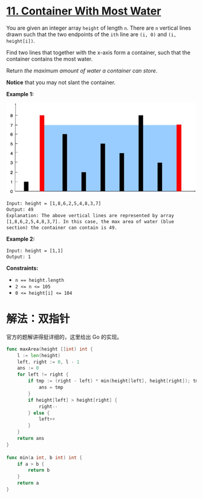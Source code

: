 # [11. Container With Most Water](https://leetcode.cn/problems/container-with-most-water)

You are given an integer array `height` of length `n`. There are `n` vertical lines drawn such that the two endpoints of the `ith` line are `(i, 0)` and `(i, height[i])`.

Find two lines that together with the x-axis form a container, such that the container contains the most water.

Return *the maximum amount of water a container can store*.

**Notice** that you may not slant the container.

 

**Example 1:**

![img](./assets/question_11.jpg)

```
Input: height = [1,8,6,2,5,4,8,3,7]
Output: 49
Explanation: The above vertical lines are represented by array [1,8,6,2,5,4,8,3,7]. In this case, the max area of water (blue section) the container can contain is 49.
```

**Example 2:**

```
Input: height = [1,1]
Output: 1
```

 

**Constraints:**

- `n == height.length`
- `2 <= n <= 105`
- `0 <= height[i] <= 104`



# 解法：双指针

官方的题解讲得挺详细的，这里给出 Go 的实现。

```go
func maxArea(height []int) int {
    l := len(height)
    left, right := 0, l - 1
    ans := 0
    for left != right {
        if tmp := (right - left) * min(height[left], height[right]); tmp > ans {
            ans = tmp
        }
        if height[left] > height[right] {
            right--
        } else {
            left++
        }
    }
    return ans
}

func min(a int, b int) int {
    if a > b {
        return b
    }
    return a
}
```

